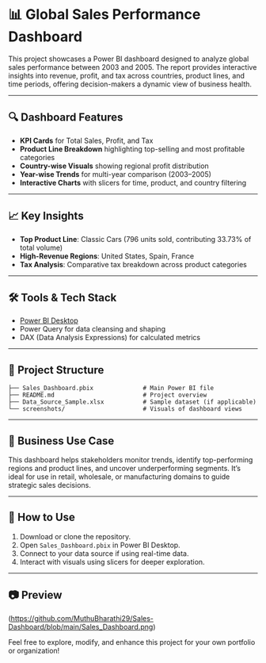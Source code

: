 # 📊 Global Sales Performance Dashboard

This project showcases a Power BI dashboard designed to analyze global sales performance between 2003 and 2005. The report provides interactive insights into revenue, profit, and tax across countries, product lines, and time periods, offering decision-makers a dynamic view of business health.

---

## 🔍 Dashboard Features

- **KPI Cards** for Total Sales, Profit, and Tax
- **Product Line Breakdown** highlighting top-selling and most profitable categories
- **Country-wise Visuals** showing regional profit distribution
- **Year-wise Trends** for multi-year comparison (2003–2005)
- **Interactive Charts** with slicers for time, product, and country filtering

---

## 📈 Key Insights

- **Top Product Line**: Classic Cars (796 units sold, contributing 33.73% of total volume)
- **High-Revenue Regions**: United States, Spain, France
- **Tax Analysis**: Comparative tax breakdown across product categories

---

## 🛠️ Tools & Tech Stack

- [Power BI Desktop](https://powerbi.microsoft.com/)
- Power Query for data cleansing and shaping
- DAX (Data Analysis Expressions) for calculated metrics

---

## 📁 Project Structure

```
├── Sales_Dashboard.pbix              # Main Power BI file
├── README.md                         # Project overview
├── Data_Source_Sample.xlsx           # Sample dataset (if applicable)
└── screenshots/                      # Visuals of dashboard views
```

---

## 🧠 Business Use Case

This dashboard helps stakeholders monitor trends, identify top-performing regions and product lines, and uncover underperforming segments. It’s ideal for use in retail, wholesale, or manufacturing domains to guide strategic sales decisions.

---

## 📌 How to Use

1. Download or clone the repository.
2. Open `Sales_Dashboard.pbix` in Power BI Desktop.
3. Connect to your data source if using real-time data.
4. Interact with visuals using slicers for deeper exploration.

---

## 📷 Preview

(https://github.com/MuthuBharathi29/Sales-Dashboard/blob/main/Sales_Dashboard.png)

Feel free to explore, modify, and enhance this project for your own portfolio or organization!
